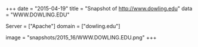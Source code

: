 
+++
date = "2015-04-19"
title = "Snapshot of http://www.dowling.edu"
data = "WWW.DOWLING.EDU"

Server = ["Apache"]
domain = ["dowling.edu"]

  image = "snapshots/2015_16/WWW.DOWLING.EDU.png"
+++
#
